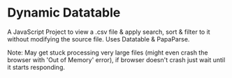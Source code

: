 <h1>Dynamic Datatable</h1>

A JavaScript Project to view a .csv file & apply search, sort & filter to it without modifying the source file.
Uses Datatable & PapaParse.

Note: May get stuck processing very large files (might even crash the browser with 'Out of Memory' error), if browser doesn't crash just wait until it starts responding.
